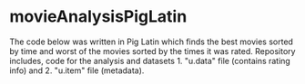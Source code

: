 # movieAnalysisPigLatin
The code below was written in Pig Latin which finds the best movies sorted by time and worst of the movies sorted by the times it was rated.
Repository includes, code for the analysis and datasets 1. "u.data" file (contains rating info) and 2. "u.item" file (metadata).
